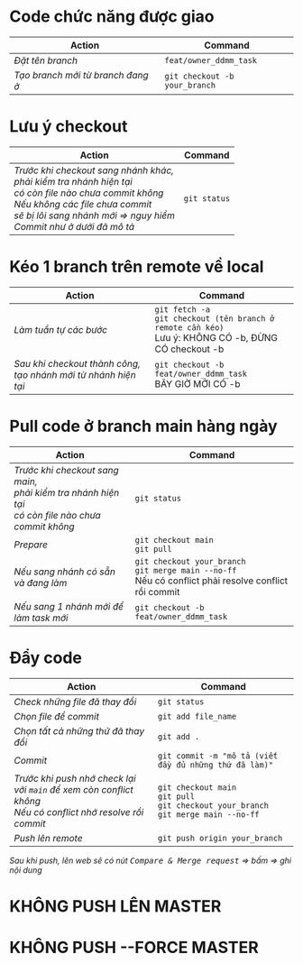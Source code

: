 <h1>Code chức năng được giao</h1>

|Action|Command
|-|-
|*Đặt tên branch*|```feat/owner_ddmm_task```
|*Tạo branch mới từ branch đang ở*|```git checkout -b your_branch```

<h1>Lưu ý checkout</h1>

|Action|Command
|-|-
|*Trước khi checkout sang nhánh khác, <br> phải kiểm tra nhánh hiện tại <br> có còn file nào chưa commit không <br> Nếu không các file chưa commit <br> sẽ bị lôi sang nhánh mới => nguy hiểm <br> Commit như ở dưới đã mô tả*|```git status```

<h1>Kéo 1 branch trên remote về local</h1>

|Action|Command
|-|-
|*Làm tuần tự các bước*|```git fetch -a```<br>```git checkout (tên branch ở remote cần kéo)```<br> Lưu ý: KHÔNG CÓ -b, ĐỪNG CÓ checkout -b
|*Sau khi checkout thành công, tạo nhánh mới từ nhánh hiện tại*|```git checkout -b feat/owner_ddmm_task```<br>BÂY GIỜ MỚI CÓ -b

<h1>Pull code ở branch main hàng ngày</h1>

|Action|Command
|-|-
|*Trước khi checkout sang main, <br> phải kiểm tra nhánh hiện tại <br> có còn file nào chưa commit không*|```git status```
|*Prepare*|```git checkout main```<br>```git pull```
|*Nếu sang nhánh có sẵn và đang làm*|```git checkout your_branch```<br>```git merge main --no-ff``` <br> Nếu có conflict phải resolve conflict rồi commit
|*Nếu sang 1 nhánh mới để làm task mới*|```git checkout -b feat/owner_ddmm_task```

<h1>Đẩy code</h1>

|Action|Command
|-|-
|*Check những file đã thay đổi*|```git status```
|*Chọn file để commit*|```git add file_name```
|*Chọn tất cả những thứ đã thay đổi*|```git add .```
|*Commit*|```git commit -m "mô tả (viết đầy đủ những thứ đã làm)"```
|*Trước khi push nhớ check lại với `main` để xem còn conflict không <br> Nếu có conflict nhớ resolve rồi commit*|```git checkout main``` <br>```git pull``` <br>```git checkout your_branch``` <br>```git merge main --no-ff``` <br>
|*Push lên remote*|```git push origin your_branch```

*Sau khi push, lên web sẽ có nút <kbd>Compare & Merge request</kbd> => bấm => ghi nội dung* <br>


<h1>KHÔNG PUSH LÊN MASTER</h1>
<h1>KHÔNG PUSH --FORCE MASTER</h1>
